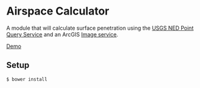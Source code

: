 Airspace Calculator
===================

A module that will calculate surface penetration using the [USGS NED Point Query Service] and an ArcGIS [Image service].

[Demo](http://wsdot-gis.github.io/airspace-calculator/demo/)

## Setup ##

```
$ bower install
```

[USGS NED Point Query Service]:http://ned.usgs.gov/epqs/
[Image Service]:http://resources.arcgis.com/en/help/arcgis-rest-api/#/Image_Service/02r3000000q8000000/